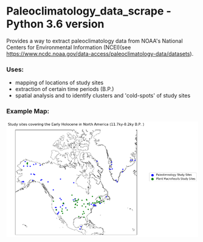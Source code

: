 # Paleoclimatology_data_scrape - Python 3.6 version
Provides a way to extract paleoclimatology data from NOAA's National Centers for Environmental Information (NCEI)(see https://www.ncdc.noaa.gov/data-access/paleoclimatology-data/datasets).  

### Uses:
- mapping of locations of study sites
- extraction of certain time periods (B.P.)
- spatial analysis and to identify clusters and 'cold-spots' of study sites


### Example Map:

![Alt text](/example_notebooks/example_paleo_map.png?raw=true)
